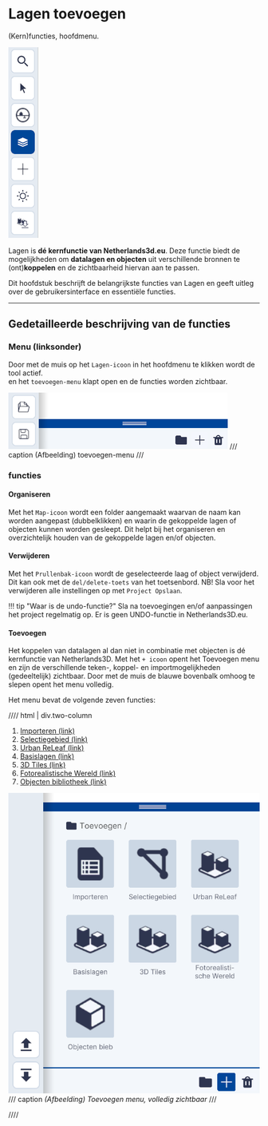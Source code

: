 # Lagen toevoegen

(Kern)functies, hoofdmenu.

![Building Blocks](../handleiding/imgs/lagen.menu.main.png)
<br>

Lagen is **dé kernfunctie van Netherlands3d.eu**. Deze functie biedt de mogelijkheden om **datalagen en objecten** uit verschillende bronnen te (ont)**koppelen** en de zichtbaarheid hiervan aan te passen. 
 
Dit hoofdstuk beschrijft de belangrijkste functies van Lagen en geeft uitleg over de gebruikersinterface en essentiële functies.  

---

## Gedetailleerde beschrijving van de functies

### Menu (linksonder)

Door met de muis op het `Lagen-icoon` in het hoofdmenu te klikken wordt de tool actief.  
en het `toevoegen-menu` klapt open en de functies worden zichtbaar.

![Building Blocks](../handleiding/imgs/lagen.main.bottom.png)
/// caption
(Afbeelding) toevoegen-menu
///

### functies

#### Organiseren

Met het `Map-icoon` wordt een folder aangemaakt waarvan de naam kan worden aangepast (dubbelklikken) en waarin de gekoppelde lagen of objecten kunnen worden gesleept. Dit helpt bij het organiseren en overzichtelijk houden van de gekoppelde lagen en/of objecten.

#### Verwijderen

Met het `Prullenbak-icoon` wordt de geselecteerde laag of object verwijderd. Dit kan ook met de `del/delete-toets` van het toetsenbord. NB! Sla voor het verwijderen alle instellingen op met `Project Opslaan`. 

!!! tip "Waar is de undo-functie?"
	Sla na toevoegingen en/of aanpassingen het project regelmatig op. Er is geen UNDO-functie in Netherlands3D.eu.

#### Toevoegen

Het koppelen van datalagen al dan niet in combinatie met objecten is dé kernfunctie van Netherlands3D. Met
het `+ icoon` opent het Toevoegen menu en zijn de verschillende teken-, koppel- en importmogelijkheden (gedeeltelijk)
zichtbaar. Door met de muis de blauwe bovenbalk omhoog te slepen opent het menu volledig.

Het menu bevat de volgende zeven functies:
  
//// html | div.two-column

1. [Importeren (link)](toevoegen-importeren.md)
2. [Selectiegebied (link)](toevoegen-selectiegebied.md)
3. [Urban ReLeaf (link)](toevoegen-urban-releaf.md)
4. [Basislagen (link)](toevoegen-basislagen.md)
5. [3D Tiles (link)](toevoegen-3d-tiles.md)
6. [Fotorealistische Wereld (link)](toevoegen-fotorealistische-wereld.md)
7. [Objecten bibliotheek (link)](toevoegen-objecten-biep.md)

![Building Blocks](../handleiding/imgs/lagen.main.bottom.full.png)
/// caption
_(Afbeelding) Toevoegen menu, volledig zichtbaar_
///

////
